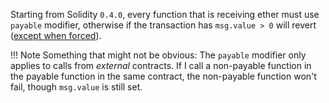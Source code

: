 Starting from Solidity `0.4.0`, every function that is receiving ether must use `payable` modifier,
otherwise if the transaction has `msg.value > 0` will revert
([except when forced](../../attacks/force-feeding.md)).

!!! Note
    Something that might not be obvious: The `payable` modifier only applies to calls from *external* contracts. If I call a non-payable function in the payable function in the same contract, the non-payable function won't fail, though `msg.value` is still set.
